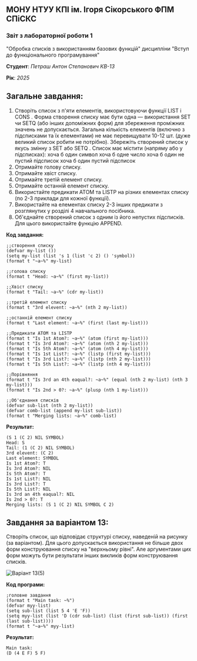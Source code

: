 ## МОНУ НТУУ КПІ ім. Ігоря Сікорського ФПМ СПіСКС

### Звіт з лабораторної роботи 1
 "Обробка списків з використанням базових функцій"
 дисципліни "Вступ до функціонального програмування"

**Студент**: *Петраш Антон Степанович КВ-13*


**Рік**: *2025*

## Загальне завдання:
1. Створіть список з п'яти елементів, використовуючи функції LIST і CONS . Форма створення списку має бути одна — використання SET чи SETQ (або інших допоміжних форм) для збереження проміжних значень не допускається. Загальна кількість елементів (включно з підсписками та їх елементами) не має перевищувати 10-12 шт. (дуже великий список робити не потрібно). Збережіть створений список у якусь змінну з SET або SETQ . Список має містити (напряму або у підсписках): хоча б один символ хоча б одне число хоча б один не пустий підсписок хоча б один пустий підсписок
2. Отримайте голову списку.
3. Отримайте хвіст списку.
4. Отримайте третій елемент списку.
5. Отримайте останній елемент списку.
6. Використайте предикати ATOM та LISTP на різних елементах списку (по 2-3 приклади для кожної функції).
7. Використайте на елементах списку 2-3 інших предикати з розглянутих у розділі 4 навчального посібника.
8. Об'єднайте створений список з одним із його непустих підсписків. Для цього використайте функцію APPEND.

**Код завдання:**
```
;;створення списку
(defvar my-list ())   
(setq my-list (list 's 1 (list 'c 2) () 'symbol))
(format t "~a~%" my-list)

;;голова списку
(format t "Head: ~a~%" (first my-list))

;;Хвіст списку
(format t "Tail: ~a~%" (cdr my-list))

;;третій елемент списку
(format t "3rd elevent: ~a~%" (nth 2 my-list))

;;останній елемент списку
(format t "Last element: ~a~%" (first (last my-list)))

;;Предикати ATOM та LISTP
(format t "Is 1st Atom?: ~a~%" (atom (first my-list)))
(format t "Is 3rd Atom?: ~a~%" (atom (nth 2 my-list)))
(format t "Is 5th Atom?: ~a~%" (atom (nth 4 my-list)))
(format t "Is 1st List?: ~a~%" (listp (first my-list)))
(format t "Is 3rd List?: ~a~%" (listp (nth 2 my-list)))
(format t "Is 5th List?: ~a~%" (listp (nth 4 my-list)))

;;Порівняння
(format t "Is 3rd an 4th eaqual?: ~a~%" (equal (nth 2 my-list) (nth 3 my-list)))
(format t "Is 2nd > 0?: ~a~%" (plusp (nth 1 my-list)))

;;Об'єднання списків
(defvar sub-list (nth 2 my-list))
(defvar comb-list (append my-list sub-list))
(format t "Merging lists: ~a~%" comb-list)
```
**Результат:**
```
(S 1 (C 2) NIL SYMBOL)
Head: S
Tail: (1 (C 2) NIL SYMBOL)
3rd elevent: (C 2)
Last element: SYMBOL
Is 1st Atom?: T
Is 3rd Atom?: NIL
Is 5th Atom?: T
Is 1st List?: NIL
Is 3rd List?: T
Is 5th List?: NIL
Is 3rd an 4th eaqual?: NIL
Is 2nd > 0?: T
Merging lists: (S 1 (C 2) NIL SYMBOL C 2)
```
## Завдання за варіантом 13:
Створіть список, що відповідає структурі списку, наведеній на рисунку (за варіантом).
Для цього допускається використання не більше двох форм конструювання
списку на "верхньому рівні". Але аргументами цих форм можуть бути результати
інших викликів форм конструювання списків.

![Варіант 13(5)](https://github.com/user-attachments/assets/90a332aa-ae32-4e14-a2df-3daff96e6019)

**Код програми:**
```
;головне завдання
(format t "Main task: ~%")
(defvar myy-list)
(setq sub-list (list 5 4 'E 'F))
(setq myy-list (list 'D (cdr sub-list) (list (first sub-list)) (first (last sub-list))))
(format t "~a~%" myy-list)
```

**Результат:**
```
Main task: 
(D (4 E F) 5 F)
```



